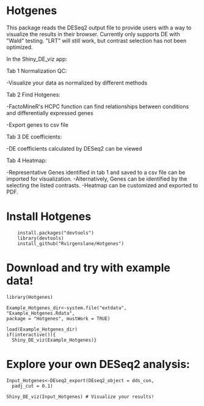 # Hotgenes
This package reads the DESeq2 output file to provide 
users with a way to visualize the results in their 
browser. Currently only supports DE with "Wald" testing. 
"LRT" will still work, but contrast selection has not been optimized. 

In the Shiny_DE_viz app:

Tab 1 Normalization QC:

-Visualize your data as normalized by different methods

Tab 2 Find Hotgenes:

-FactoMineR's HCPC function can find relationships between conditions 
and differentially expressed genes

-Export genes to csv file

Tab 3 DE coefficients:

-DE coefficients calculated by DESeq2 can be viewed

Tab 4 Heatmap:

-Representative Genes identified in tab 1 and saved to 
a csv file can be imported for visualization.
-Alternatively, Genes can be identified by the selecting the listed contrasts.
-Heatmap can be customized and exported to PDF.

# Install Hotgenes
        install.packages("devtools")
        library(devtools)
        install_github("Rvirgenslane/Hotgenes")

# Download and try with example data!
    library(Hotgenes)

    Example_Hotgenes_dir<-system.file("extdata",
    "Example_Hotgenes.Rdata",
    package = "Hotgenes", mustWork = TRUE)

    load(Example_Hotgenes_dir)
    if(interactive()){
      Shiny_DE_viz(Example_Hotgenes)}

# Explore your own DESeq2 analysis:
    Input_Hotgenes<-DEseq2_export(DEseq2_object = dds_con,
      padj_cut = 0.1)

    Shiny_DE_viz(Input_Hotgenes) # Visualize your results!
